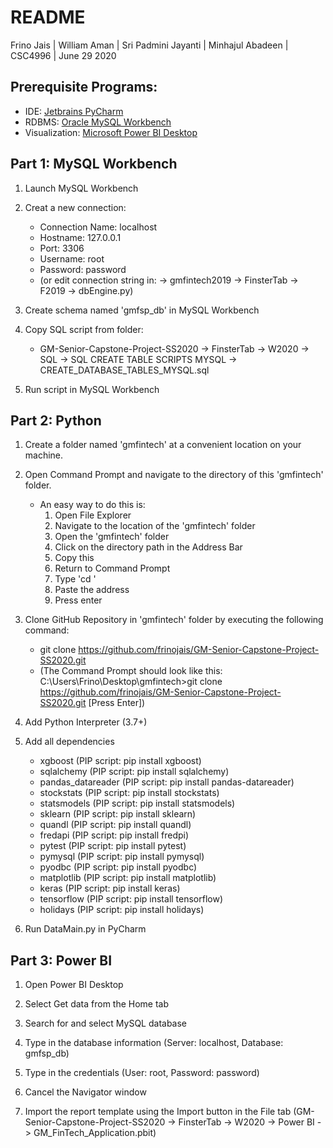 # README

Frino Jais | William Aman | Sri Padmini Jayanti | Minhajul Abadeen  | CSC4996 | June 29 2020

## Prerequisite Programs:
* IDE: [Jetbrains PyCharm](https://www.jetbrains.com/pycharm/download/#section=windows)
* RDBMS: [Oracle MySQL Workbench](https://dev.mysql.com/downloads/workbench/)
* Visualization: [Microsoft Power BI Desktop](https://powerbi.microsoft.com/en-us/desktop/)

## Part 1: MySQL Workbench

1. Launch MySQL Workbench

2. Creat a new connection:  
	* Connection Name: localhost  
	* Hostname: 127.0.0.1    
	* Port: 3306  
	* Username: root  
	* Password: password  
	* (or edit connection string in: -> gmfintech2019 -> FinsterTab -> F2019 -> dbEngine.py)

3. Create schema named 'gmfsp_db' in MySQL Workbench

4. Copy SQL script from folder:  
	* GM-Senior-Capstone-Project-SS2020 -> FinsterTab -> W2020 -> SQL -> SQL CREATE TABLE SCRIPTS MYSQL -> CREATE_DATABASE_TABLES_MYSQL.sql  
	
5. Run script in MySQL Workbench

## Part 2: Python

1. Create a folder named 'gmfintech' at a convenient location on your machine. 

2. Open Command Prompt and navigate to the directory of this 'gmfintech' folder.
	* An easy way to do this is:
		1. Open File Explorer
		2. Navigate to the location of the 'gmfintech' folder
		3. Open the 'gmfintech' folder
		4. Click on the directory path in the Address Bar
		5. Copy this
		6. Return to Command Prompt
		7. Type 'cd '
		8. Paste the address
		9. Press enter

3. Clone GitHub Repository in 'gmfintech' folder by executing the following command:  
	* git clone https://github.com/frinojais/GM-Senior-Capstone-Project-SS2020.git
	* (The Command Prompt should look like this: 
		C:\Users\Frino\Desktop\gmfintech>git clone https://github.com/frinojais/GM-Senior-Capstone-Project-SS2020.git [Press Enter])
					
4. Add Python Interpreter (3.7+)

5. Add all dependencies
	* xgboost 		(PIP script: pip install xgboost)  
	* sqlalchemy 		(PIP script: pip install sqlalchemy) 
	* pandas_datareader 	(PIP script: pip install pandas-datareader)   
	* stockstats 		(PIP script: pip install stockstats)   
	* statsmodels 		(PIP script: pip install statsmodels)   
	* sklearn 		(PIP script: pip install sklearn)  
	* quandl 		(PIP script: pip install quandl) 
	* fredapi 		(PIP script: pip install fredpi) 
	* pytest 		(PIP script: pip install pytest) 
	* pymysql		(PIP script: pip install pymysql) 
	* pyodbc		(PIP script: pip install pyodbc)
	* matplotlib		(PIP script: pip install matplotlib)
	* keras			(PIP script: pip install keras)
	* tensorflow		(PIP script: pip install tensorflow)
	* holidays		(PIP script: pip install holidays)

6. Run DataMain.py in PyCharm


## Part 3: Power BI

1. Open Power BI Desktop

2. Select Get data from the Home tab

3. Search for and select MySQL database

4. Type in the database information (Server: localhost, Database: gmfsp_db)

5. Type in the credentials (User: root, Password: password)

6. Cancel the Navigator window

7. Import the report template using the Import button in the File tab (GM-Senior-Capstone-Project-SS2020 -> FinsterTab -> W2020 -> Power BI -> GM_FinTech_Application.pbit)


